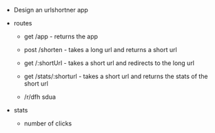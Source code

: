 - Design an urlshortner app

- routes

    - get  /app - returns the app
    - post /shorten - takes a long url and returns a short url

    - get  /:shortUrl - takes a short url and redirects to the long url

    - get  /stats/:shorturl - takes a short url and returns the stats of the short url
    - /r/dfh sdua

- stats
    - number of clicks


